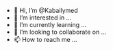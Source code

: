 - 👋 Hi, I’m @Kabailymed
- 👀 I’m interested in ...
- 🌱 I’m currently learning ...
- 💞️ I’m looking to collaborate on ...
- 📫 How to reach me ...

<!---
Kabailymed/Kabailymed is a ✨ special ✨ repository because its `README.md` (this file) appears on your GitHub profile.
You can click the Preview link to take a look at your changes.
--->
